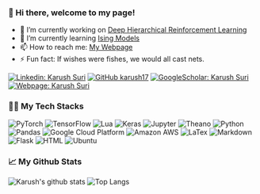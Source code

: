 ### 👋 Hi there, welcome to my page!


- 🔭 I’m currently working on [Deep Hierarchical Reinforcement Learning](https://arxiv.org/abs/2009.09842)
- 🌱 I’m currently learning [Ising Models](https://github.com/karush17/Ising-notes)
- 📫 How to reach me: [My Webpage](https://karush17.github.io/)
- ⚡ Fun fact: If wishes were fishes, we would all cast nets.

[![Linkedin: Karush Suri](https://img.shields.io/badge/-KarushSuri-blue?style=flat-square&logo=Linkedin&logoColor=white&link=https://www.linkedin.com/in/karush-suri-65139a155/)](https://www.linkedin.com/in/karush-suri-65139a155/)
[![GitHub karush17](https://img.shields.io/github/followers/karush17?label=follow&style=social)](https://github.com/karush17)
[![GoogleScholar: Karush Suri](https://img.shields.io/badge/-KarushSuri-blue?style=flat-square&logo=Google&logoColor=white&link=https://scholar.google.co.in/citations?user=ZFCHp9gAAAAJ&hl=en)](https://scholar.google.co.in/citations?user=ZFCHp9gAAAAJ&hl=en)
[![Webpage: Karush Suri](https://img.shields.io/badge/-KarushSuri-purple?style=flat-square&logo=HTML5&logoColor=white&link=https://karush17.github.io/)](https://karush17.github.io/)

### 👨‍💻 My Tech Stacks
<p>
  <img alt="PyTorch" src="https://img.shields.io/badge/-PyTorch-EE4C2C?style=flat-square&logo=PyTorch&logoColor=white" />
  <img alt="TensorFlow" src="https://img.shields.io/badge/-TensorFlow-FF6F00?style=flat-square&logo=TensorFlow&logoColor=white" />
  <img alt="Lua" src="https://img.shields.io/badge/-Lua-ADD8E6?style=flat-square&logo=Lua&logoColor=white" />
  <img alt="Keras" src="https://img.shields.io/badge/-Keras-8B0000?style=flat-square&logo=Keras&logoColor=white" />
  <img alt="Jupyter" src="https://img.shields.io/badge/-Jupyter-F37626?style=flat-square&logo=Jupyter&logoColor=white" />
  <img alt="Theano" src="https://img.shields.io/badge/-Theano-0000A0?style=flat-square&logo=Theano&logoColor=white" />
  <img alt="Python" src="https://img.shields.io/badge/-Python-3776AB?style=flat-square&logo=Python&logoColor=white" />
  <img alt="Pandas" src="https://img.shields.io/badge/-Pandas-150458?style=flat-square&logo=Pandas&logoColor=white" />
  <img alt="Google Cloud Platform" src="https://img.shields.io/badge/-Google_Cloud_Platform-1a73e8?style=flat-square&logo=google-cloud&logoColor=white" />
  <img alt="Amazon AWS" src="https://img.shields.io/badge/-Amazon_AWS-232F3E?style=flat-square&logo=amazon-aws&logoColor=white" />
  <img alt="LaTex" src="https://img.shields.io/badge/-LaTex-008080?style=flat-square&logo=latex&logoColor=white" />
  <img alt="Markdown" src="https://img.shields.io/badge/-Markdown-FFFF00?style=flat-square&logo=markdown&logoColor=black" />
  <img alt="Flask" src="https://img.shields.io/badge/-Flask-000000?style=flat-square&logo=flask&logoColor=white" />
  <img alt="HTML" src="https://img.shields.io/badge/-HTML-FF00FF?style=flat-square&logo=HTML5&logoColor=white" />
  <img alt="Ubuntu" src="https://img.shields.io/badge/-Ubuntu-FFD700?style=flat-square&logo=ubuntu&logoColor=white" />
</p>

### 📈 My Github Stats
![Karush's github stats](https://github-readme-stats.vercel.app/api?username=karush17&hide=prs&theme=dark&show_icons=true&count_private=true)
![Top Langs](https://github-readme-stats.vercel.app/api/top-langs/?username=karush17&layout=compact&theme=dark)




